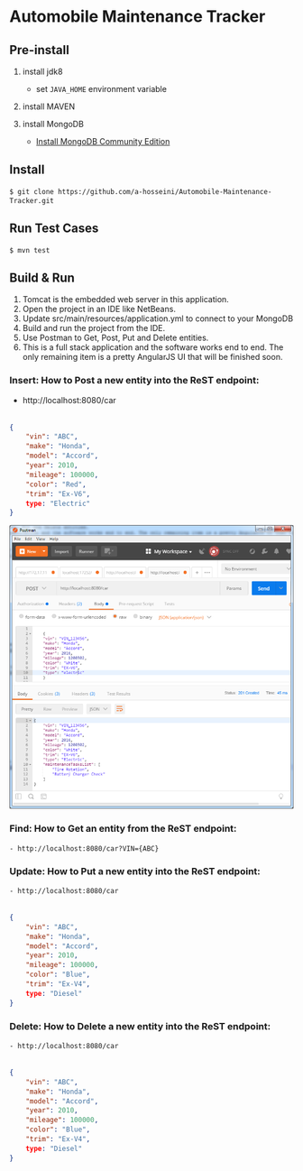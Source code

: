 # Automobile Maintenance Tracker

## Pre-install

1. install jdk8
    - set `JAVA_HOME` environment variable
1. install MAVEN
    	
1. install MongoDB
    - [Install MongoDB Community Edition](https://docs.mongodb.com/manual/tutorial/install-mongodb-on-red-hat/)
	
	
## Install

	$ git clone https://github.com/a-hosseini/Automobile-Maintenance-Tracker.git
	

## Run Test Cases
	$ mvn test


## Build & Run

1. Tomcat is the embedded web server in this application.
1. Open the project in an IDE like NetBeans. 
1. Update src/main/resources/application.yml to connect to your MongoDB
1. Build and run the project from the IDE.
1. Use Postman to Get, Post, Put and Delete entities.
1. This is a full stack application and the software works end to end. The only remaining item is a pretty AngularJS UI that will be finished soon.


### Insert: How to Post a new entity into the ReST endpoint:
  -	http://localhost:8080/car
```json

{
    "vin": "ABC",
    "make": "Honda",
    "model": "Accord",
    "year": 2010,
    "mileage": 100000,
    "color": "Red",
    "trim": "Ex-V6",
	type: "Electric"
}

```

![Post](post.png)



### Find: How to Get an entity from the ReST endpoint:
	- http://localhost:8080/car?VIN={ABC}


### Update: How to Put a new entity into the ReST endpoint:
	- http://localhost:8080/car
```json

{
    "vin": "ABC",
    "make": "Honda",
    "model": "Accord",
    "year": 2010,
    "mileage": 100000,
    "color": "Blue",
    "trim": "Ex-V4",
	type: "Diesel"
}

```

### Delete: How to Delete a new entity into the ReST endpoint:
	- http://localhost:8080/car
```json

{
    "vin": "ABC",
    "make": "Honda",
    "model": "Accord",
    "year": 2010,
    "mileage": 100000,
    "color": "Blue",
    "trim": "Ex-V4",
	type: "Diesel"
}

```
